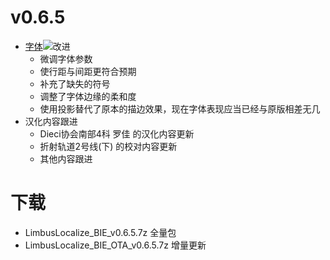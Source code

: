 # v0.6.5
- [字体![](https://img.shields.io/github/release/LocalizeLimbusCompany/LLC_ChineseFontAsset.svg?label=更新日期)](https://github.com/LocalizeLimbusCompany/LLC_ChineseFontAsset)改进
  - 微调字体参数
  - 使行距与间距更符合预期
  - 补充了缺失的符号
  - 调整了字体边缘的柔和度
  - 使用投影替代了原本的描边效果，现在字体表现应当已经与原版相差无几
- 汉化内容跟进
  - Dieci协会南部4科 罗佳 的汉化内容更新
  - 折射轨道2号线(下) 的校对内容更新
  - 其他内容跟进
# 下载
- LimbusLocalize_BIE_v0.6.5.7z 全量包
- LimbusLocalize_BIE_OTA_v0.6.5.7z 增量更新